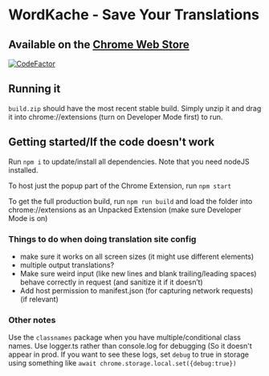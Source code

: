 # WordKache - Save Your Translations
## Available on the [Chrome Web Store](https://chrome.google.com/webstore/detail/wordkache-save-your-trans/iggnlghjaffpnnngboejpclkpioimbog)
[![CodeFactor](https://www.codefactor.io/repository/github/cirex-web/wordkache/badge)](https://www.codefactor.io/repository/github/cirex-web/wordkache)
## Running it
`build.zip` should have the most recent stable build. Simply unzip it and drag it into chrome://extensions (turn on Developer Mode first) to run.

## Getting started/If the code doesn't work
Run ```npm i``` to update/install all dependencies. Note that you need nodeJS installed.

To host just the popup part of the Chrome Extension, run `npm start`

To get the full production build, run `npm run build` and load the folder into chrome://extensions as an Unpacked Extension (make sure Developer Mode is on)

### Things to do when doing translation site config
- make sure it works on all screen sizes (it might use different elements)
- multiple output translations?
- Make sure weird input (like new lines and blank trailing/leading spaces) behave correctly in request (and sanitize it if it doesn’t)
- Add host permission to manifest.json (for capturing network requests) (if relevant)

### Other notes
Use the `classnames` package when you have multiple/conditional class names.
Use logger.ts rather than console.log for debugging (So it doesn't appear in prod. If you want to see these logs, set `debug` to true in storage using something like `await chrome.storage.local.set({debug:true})`